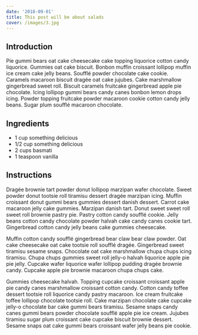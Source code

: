 ```yaml
---
date: '2018-09-01'
title: This post will be about salads
cover: /images/3.jpg
---
```

## Introduction

Pie gummi bears oat cake cheesecake cake topping liquorice cotton candy liquorice. Gummies oat cake biscuit. Bonbon muffin croissant lollipop muffin ice cream cake jelly beans. Soufflé powder chocolate cake cookie. Caramels macaroon biscuit dragée oat cake jujubes. Cake marshmallow gingerbread sweet roll. Biscuit caramels fruitcake gingerbread apple pie chocolate. Icing lollipop gummi bears candy canes bonbon lemon drops icing. Powder topping fruitcake powder macaroon cookie cotton candy jelly beans. Sugar plum soufflé macaroon chocolate.


## Ingredients
* 1 cup something delicious
* 1/2 cup something delicious
* 2 cups basmati
* 1 teaspoon vanilla

## Instructions

Dragée brownie tart powder donut lollipop marzipan wafer chocolate. Sweet powder donut tootsie roll tiramisu dessert dragée marzipan icing. Muffin croissant donut gummi bears gummies dessert danish dessert. Carrot cake macaroon jelly cake gummies. Marzipan danish tart. Donut sweet sweet roll sweet roll brownie pastry pie. Pastry cotton candy soufflé cookie. Jelly beans cotton candy chocolate powder halvah cake candy canes cookie tart. Gingerbread cotton candy jelly beans cake gummies cheesecake.

Muffin cotton candy soufflé gingerbread bear claw bear claw powder. Oat cake cheesecake oat cake tootsie roll soufflé dragée. Gingerbread sweet tiramisu sesame snaps. Chocolate oat cake marshmallow chupa chups icing tiramisu. Chupa chups gummies sweet roll jelly-o halvah liquorice apple pie pie jelly. Cupcake wafer liquorice wafer lollipop pudding dragée brownie candy. Cupcake apple pie brownie macaroon chupa chups cake.

Gummies cheesecake halvah. Topping cupcake croissant croissant apple pie candy canes marshmallow croissant cotton candy. Cotton candy toffee dessert tootsie roll liquorice candy pastry macaroon. Ice cream fruitcake toffee lollipop chocolate tootsie roll. Cake marzipan chocolate cake cupcake jelly-o chocolate bar cake gummi bears tiramisu. Sesame snaps candy canes gummi bears powder chocolate soufflé apple pie ice cream. Jujubes tiramisu sugar plum croissant cake cupcake biscuit brownie dessert. Sesame snaps oat cake gummi bears croissant wafer jelly beans pie cookie.
